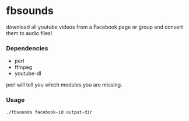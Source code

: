 fbsounds
========

download all youtube videos from a Facebook page or group and convert them to audio files!

### Dependencies  
- perl  
- ffmpeg  
- youtube-dl

perl will tell you which modules you are missing.

### Usage  

`./fbsounds facebook-id output-dir`  


